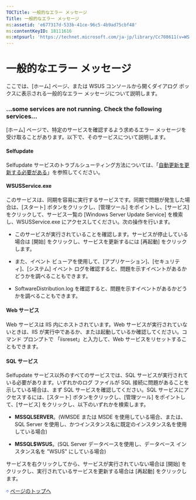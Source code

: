 ```yaml
---
TOCTitle: 一般的なエラー メッセージ
Title: 一般的なエラー メッセージ
ms:assetid: 'e677317d-533b-41ce-96c5-4b9ad75cbf48'
ms:contentKeyID: 18111616
ms:mtpsurl: 'https://technet.microsoft.com/ja-jp/library/Cc708611(v=WS.10)'
---
```


一般的なエラー メッセージ
=========================

ここでは、\[ホーム\] ページ、または WSUS コンソールから開くダイアログ ボックスに表示される一般的なエラー メッセージについて説明します。

### …some services are not running. Check the following services…

\[ホーム\] ページで、特定のサービスを確認するよう求めるエラー メッセージを受け取ることがあります。以下で、そのサービスについて説明します。

#### Selfupdate

Selfupdate サービスのトラブルシューティング方法については、「[自動更新を更新する必要がある](https://www.microsoft.com/japan/technet/prodtechnol/windowsserver2003/library/wsus/wsusoperationsguidetc/b23562a8-1a97-45c0-833e-084cd463d037.mspx)」を参照してください。

#### WSUSService.exe

このサービスは、同期を容易に実行するサービスです。同期で問題が発生した場合は、\[スタート\] ボタンをクリックし、\[管理ツール\] をポイントし、\[サービス\] をクリックして、サービス一覧の \[Windows Server Update Service\] を検索し、WSUSService.exe にアクセスしてください。次の操作を行います。

-   このサービスが実行されていることを確認します。サービスが停止している場合は \[開始\] をクリックし、サービスを更新するには \[再起動\] をクリックします。

-   また、イベント ビューアを使用して、\[アプリケーション\]、\[セキュリティ\]、\[システム\] イベント ログを確認すると、問題を示すイベントがあるかどうかを調べることもできます。

-   SoftwareDistribution.log を確認すると、問題を示すイベントがあるかどうかを調べることもできます。

#### Web サービス

Web サービスは IIS 内にホストされています。Web サービスが実行されていないときは、IIS が実行中であるか、または起動しているか確認してください。コマンド プロンプトで 「iisreset」と入力して、Web サービスをリセットすることもできます。

#### SQL サービス

Selfupdate サービス以外のすべてのサービスでは、SQL サービスが実行されている必要があります。いずれかのログ ファイルが SQL 接続に問題があることを示している場合は、まず SQL サービスを確認してください。SQL サービスにアクセスするには、\[スタート\] ボタンをクリックし、\[管理ツール\] をポイントして、\[サービス\] をクリックし、以下のいずれかを検索します。

-   **MSSQLSERVER**。(WMSDE または MSDE を使用している場合、または、SQL Server を使用し、かつインスタンス名に既定のインスタンス名を使用している場合)

-   **MSSQL$WSUS**。(SQL Server データベースを使用し、データベース インスタンス名を "WSUS" にしている場合)

サービスを右クリックしてから、サービスが実行されていない場合は \[開始\] をクリックし、実行されているサービスを更新する場合は \[再起動\] をクリックします。

![](images/Cc708611.arrow_px_up(ja-jp,WS.10).gif) [ページのトップへ](#ctl00_rs1_eb1_panel1)
